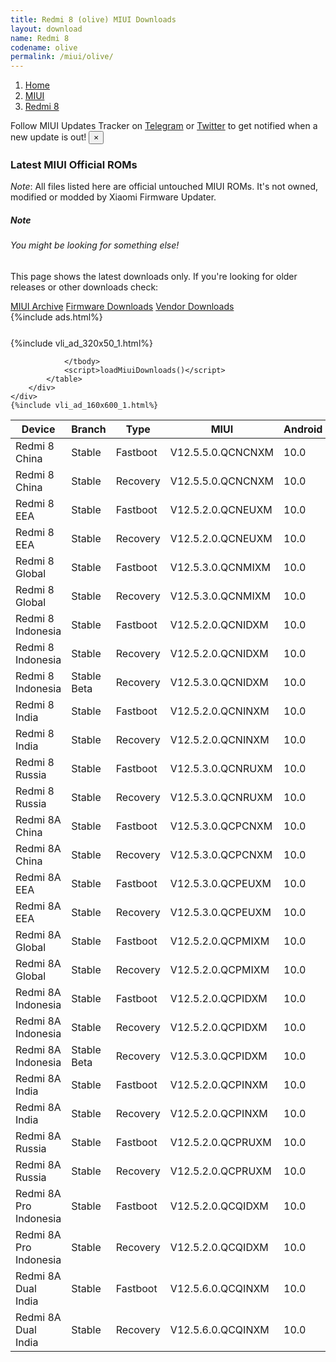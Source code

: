 ```yaml
---
title: Redmi 8 (olive) MIUI Downloads
layout: download
name: Redmi 8
codename: olive
permalink: /miui/olive/
---
```

<nav aria-label="breadcrumb">
    <ol class="breadcrumb">
        <li class="breadcrumb-item"><a href="/">Home</a></li>
        <li class="breadcrumb-item"><a href="/miui/">MIUI</a></li>
        <li class="breadcrumb-item active" aria-current="page"><a href="/miui/olive/">Redmi 8</a></li>
    </ol>
</nav>
<div class="alert alert-primary alert-dismissible fade show" role="alert">
    Follow MIUI Updates Tracker on <a href="https://t.me/MIUIUpdatesTracker" class="alert-link">Telegram</a>
     or <a href="https://twitter.com/MiFwUpdater" class="alert-link">Twitter</a> to get notified when a new update is out!
    <button type="button" class="close" data-dismiss="alert" aria-label="Close">
        <span aria-hidden="true">&times;</span>
    </button>
</div>

### Latest MIUI Official ROMs
*Note*: All files listed here are official untouched MIUI ROMs. It's not owned, modified or modded by Xiaomi Firmware Updater.
<div class="card">
  <div class="card-body">
    <h5 class="card-title">Note</h5>
    <h6 class="card-subtitle mb-2 text-muted">You might be looking for something else!</h6>
    <p class="card-text">This page shows the latest downloads only.
     If you're looking for older releases or other downloads check:</p>
    <a href="/archive/miui/olive/" class="card-link">MIUI Archive</a>
    <a href="/firmware/olive/" class="card-link">Firmware Downloads</a>
    <a href="/vendor/olive/" class="card-link">Vendor Downloads</a>
  </div>
</div>
{%include ads.html%}
<div class="row justify-content-center">
    <div class="col-10">
        <div class="table-responsive-md" style="margin-top: 25px;">
            {%include vli_ad_320x50_1.html%}
            <table id="miui" class="display dt-responsive nowrap compact table table-striped table-hover table-sm">
                <thead class="thead-dark">
                    <tr>
                        <th data-ref="device">Device</th>
                        <th data-ref="branch">Branch</th>
                        <th data-ref="type">Type</th>
                        <th data-ref="miui">MIUI</th>
                        <th data-ref="android">Android</th>
                        <th data-ref="size">Size</th>
                        <th data-ref="size">Date</th>
                        <th data-ref="link">Link</th>
                    </tr>
                </thead>
                <tbody>
                <tr><td>Redmi 8 China</td><td>Stable</td><td>Fastboot</td><td>V12.5.5.0.QCNCNXM</td><td>10.0</td><td>3.4 GB</td><td>2021-12-29</td><td><a href="/miui/olive/stable/V12.5.5.0.QCNCNXM/">Download</a></td></tr>
<tr><td>Redmi 8 China</td><td>Stable</td><td>Recovery</td><td>V12.5.5.0.QCNCNXM</td><td>10.0</td><td>2.3 GB</td><td>2022-01-10</td><td><a href="/miui/olive/stable/V12.5.5.0.QCNCNXM/">Download</a></td></tr>
<tr><td>Redmi 8 EEA</td><td>Stable</td><td>Fastboot</td><td>V12.5.2.0.QCNEUXM</td><td>10.0</td><td>4.1 GB</td><td>2021-10-10</td><td><a href="/miui/olive/stable/V12.5.2.0.QCNEUXM/">Download</a></td></tr>
<tr><td>Redmi 8 EEA</td><td>Stable</td><td>Recovery</td><td>V12.5.2.0.QCNEUXM</td><td>10.0</td><td>2.4 GB</td><td>2021-10-27</td><td><a href="/miui/olive/stable/V12.5.2.0.QCNEUXM/">Download</a></td></tr>
<tr><td>Redmi 8 Global</td><td>Stable</td><td>Fastboot</td><td>V12.5.3.0.QCNMIXM</td><td>10.0</td><td>4.1 GB</td><td>2021-10-25</td><td><a href="/miui/olive/stable/V12.5.3.0.QCNMIXM/">Download</a></td></tr>
<tr><td>Redmi 8 Global</td><td>Stable</td><td>Recovery</td><td>V12.5.3.0.QCNMIXM</td><td>10.0</td><td>2.4 GB</td><td>2021-11-01</td><td><a href="/miui/olive/stable/V12.5.3.0.QCNMIXM/">Download</a></td></tr>
<tr><td>Redmi 8 Indonesia</td><td>Stable</td><td>Fastboot</td><td>V12.5.2.0.QCNIDXM</td><td>10.0</td><td>3.7 GB</td><td>2022-04-11</td><td><a href="/miui/olive/stable/V12.5.2.0.QCNIDXM/">Download</a></td></tr>
<tr><td>Redmi 8 Indonesia</td><td>Stable</td><td>Recovery</td><td>V12.5.2.0.QCNIDXM</td><td>10.0</td><td>2.3 GB</td><td>2022-04-19</td><td><a href="/miui/olive/stable/V12.5.2.0.QCNIDXM/">Download</a></td></tr>
<tr><td>Redmi 8 Indonesia</td><td>Stable Beta</td><td>Recovery</td><td>V12.5.3.0.QCNIDXM</td><td>10.0</td><td>2.3 GB</td><td>2022-08-23</td><td><a href="/miui/olive/stable beta/V12.5.3.0.QCNIDXM/">Download</a></td></tr>
<tr><td>Redmi 8 India</td><td>Stable</td><td>Fastboot</td><td>V12.5.2.0.QCNINXM</td><td>10.0</td><td>2.7 GB</td><td>2021-10-10</td><td><a href="/miui/olive/stable/V12.5.2.0.QCNINXM/">Download</a></td></tr>
<tr><td>Redmi 8 India</td><td>Stable</td><td>Recovery</td><td>V12.5.2.0.QCNINXM</td><td>10.0</td><td>2.3 GB</td><td>2021-11-05</td><td><a href="/miui/olive/stable/V12.5.2.0.QCNINXM/">Download</a></td></tr>
<tr><td>Redmi 8 Russia</td><td>Stable</td><td>Fastboot</td><td>V12.5.3.0.QCNRUXM</td><td>10.0</td><td>3.7 GB</td><td>2021-10-26</td><td><a href="/miui/olive/stable/V12.5.3.0.QCNRUXM/">Download</a></td></tr>
<tr><td>Redmi 8 Russia</td><td>Stable</td><td>Recovery</td><td>V12.5.3.0.QCNRUXM</td><td>10.0</td><td>2.4 GB</td><td>2021-11-01</td><td><a href="/miui/olive/stable/V12.5.3.0.QCNRUXM/">Download</a></td></tr>
<tr><td>Redmi 8A China</td><td>Stable</td><td>Fastboot</td><td>V12.5.3.0.QCPCNXM</td><td>10.0</td><td>3.2 GB</td><td>2021-11-05</td><td><a href="/miui/olivelite/stable/V12.5.3.0.QCPCNXM/">Download</a></td></tr>
<tr><td>Redmi 8A China</td><td>Stable</td><td>Recovery</td><td>V12.5.3.0.QCPCNXM</td><td>10.0</td><td>2.0 GB</td><td>2021-12-08</td><td><a href="/miui/olivelite/stable/V12.5.3.0.QCPCNXM/">Download</a></td></tr>
<tr><td>Redmi 8A EEA</td><td>Stable</td><td>Fastboot</td><td>V12.5.3.0.QCPEUXM</td><td>10.0</td><td>3.6 GB</td><td>2021-10-26</td><td><a href="/miui/olivelite/stable/V12.5.3.0.QCPEUXM/">Download</a></td></tr>
<tr><td>Redmi 8A EEA</td><td>Stable</td><td>Recovery</td><td>V12.5.3.0.QCPEUXM</td><td>10.0</td><td>2.0 GB</td><td>2021-11-01</td><td><a href="/miui/olivelite/stable/V12.5.3.0.QCPEUXM/">Download</a></td></tr>
<tr><td>Redmi 8A Global</td><td>Stable</td><td>Fastboot</td><td>V12.5.2.0.QCPMIXM</td><td>10.0</td><td>3.5 GB</td><td>2021-10-25</td><td><a href="/miui/olivelite/stable/V12.5.2.0.QCPMIXM/">Download</a></td></tr>
<tr><td>Redmi 8A Global</td><td>Stable</td><td>Recovery</td><td>V12.5.2.0.QCPMIXM</td><td>10.0</td><td>2.0 GB</td><td>2021-11-01</td><td><a href="/miui/olivelite/stable/V12.5.2.0.QCPMIXM/">Download</a></td></tr>
<tr><td>Redmi 8A Indonesia</td><td>Stable</td><td>Fastboot</td><td>V12.5.2.0.QCPIDXM</td><td>10.0</td><td>3.4 GB</td><td>2022-04-11</td><td><a href="/miui/olivelite/stable/V12.5.2.0.QCPIDXM/">Download</a></td></tr>
<tr><td>Redmi 8A Indonesia</td><td>Stable</td><td>Recovery</td><td>V12.5.2.0.QCPIDXM</td><td>10.0</td><td>2.0 GB</td><td>2022-04-19</td><td><a href="/miui/olivelite/stable/V12.5.2.0.QCPIDXM/">Download</a></td></tr>
<tr><td>Redmi 8A Indonesia</td><td>Stable Beta</td><td>Recovery</td><td>V12.5.3.0.QCPIDXM</td><td>10.0</td><td>2.0 GB</td><td>2022-08-23</td><td><a href="/miui/olivelite/stable beta/V12.5.3.0.QCPIDXM/">Download</a></td></tr>
<tr><td>Redmi 8A India</td><td>Stable</td><td>Fastboot</td><td>V12.5.2.0.QCPINXM</td><td>10.0</td><td>2.5 GB</td><td>2021-10-10</td><td><a href="/miui/olivelite/stable/V12.5.2.0.QCPINXM/">Download</a></td></tr>
<tr><td>Redmi 8A India</td><td>Stable</td><td>Recovery</td><td>V12.5.2.0.QCPINXM</td><td>10.0</td><td>2.0 GB</td><td>2021-10-20</td><td><a href="/miui/olivelite/stable/V12.5.2.0.QCPINXM/">Download</a></td></tr>
<tr><td>Redmi 8A Russia</td><td>Stable</td><td>Fastboot</td><td>V12.5.2.0.QCPRUXM</td><td>10.0</td><td>3.4 GB</td><td>2021-10-10</td><td><a href="/miui/olivelite/stable/V12.5.2.0.QCPRUXM/">Download</a></td></tr>
<tr><td>Redmi 8A Russia</td><td>Stable</td><td>Recovery</td><td>V12.5.2.0.QCPRUXM</td><td>10.0</td><td>2.0 GB</td><td>2021-10-19</td><td><a href="/miui/olivelite/stable/V12.5.2.0.QCPRUXM/">Download</a></td></tr>
<tr><td>Redmi 8A Pro Indonesia</td><td>Stable</td><td>Fastboot</td><td>V12.5.2.0.QCQIDXM</td><td>10.0</td><td>3.3 GB</td><td>2022-05-16</td><td><a href="/miui/olivewood/stable/V12.5.2.0.QCQIDXM/">Download</a></td></tr>
<tr><td>Redmi 8A Pro Indonesia</td><td>Stable</td><td>Recovery</td><td>V12.5.2.0.QCQIDXM</td><td>10.0</td><td>2.0 GB</td><td>2022-06-06</td><td><a href="/miui/olivewood/stable/V12.5.2.0.QCQIDXM/">Download</a></td></tr>
<tr><td>Redmi 8A Dual India</td><td>Stable</td><td>Fastboot</td><td>V12.5.6.0.QCQINXM</td><td>10.0</td><td>2.5 GB</td><td>2021-12-28</td><td><a href="/miui/olivewood/stable/V12.5.6.0.QCQINXM/">Download</a></td></tr>
<tr><td>Redmi 8A Dual India</td><td>Stable</td><td>Recovery</td><td>V12.5.6.0.QCQINXM</td><td>10.0</td><td>2.0 GB</td><td>2022-02-07</td><td><a href="/miui/olivewood/stable/V12.5.6.0.QCQINXM/">Download</a></td></tr>

                </tbody>
                <script>loadMiuiDownloads()</script>
            </table>
        </div>
    </div>
    {%include vli_ad_160x600_1.html%}
</div>
